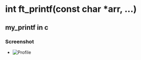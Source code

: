 # int	ft_printf(const char *arr, ...)
## my_printf in c 
### Screenshot
- ![Profile](https://github.com/omerulusoy41/ft_printf/blob/master/ScreenShot/Ekran%20Resmi%202022-11-28%20%C3%96S%2011.33.10.png)  

